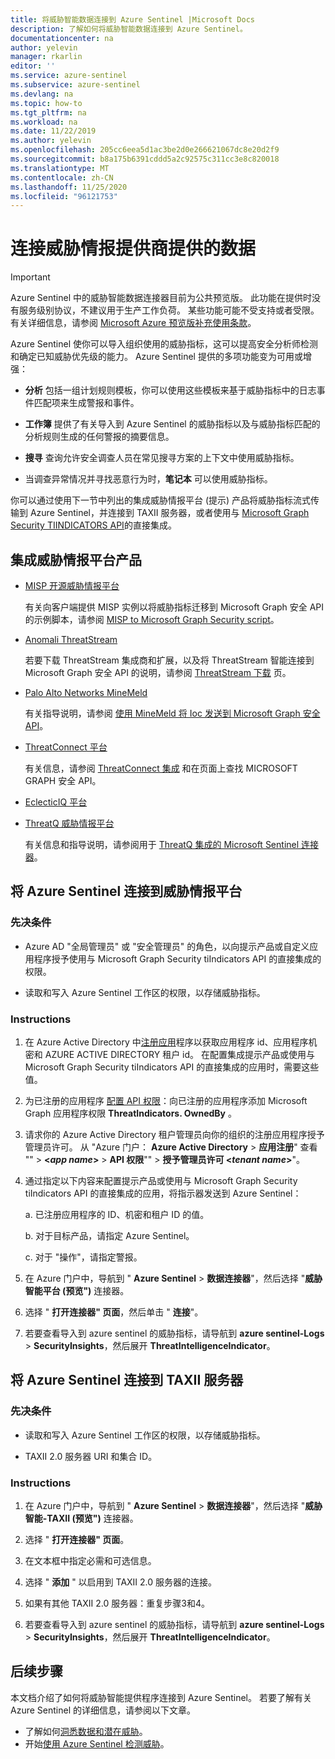 ```yaml
---
title: 将威胁智能数据连接到 Azure Sentinel |Microsoft Docs
description: 了解如何将威胁智能数据连接到 Azure Sentinel。
documentationcenter: na
author: yelevin
manager: rkarlin
editor: ''
ms.service: azure-sentinel
ms.subservice: azure-sentinel
ms.devlang: na
ms.topic: how-to
ms.tgt_pltfrm: na
ms.workload: na
ms.date: 11/22/2019
ms.author: yelevin
ms.openlocfilehash: 205cc6eea5d1ac3be2d0e266621067dc8e20d2f9
ms.sourcegitcommit: b8a175b6391cddd5a2c92575c311cc3e8c820018
ms.translationtype: MT
ms.contentlocale: zh-CN
ms.lasthandoff: 11/25/2020
ms.locfileid: "96121753"
---
```

# <a name="connect-data-from-threat-intelligence-providers"></a>连接威胁情报提供商提供的数据

> [!IMPORTANT]
> Azure Sentinel 中的威胁智能数据连接器目前为公共预览版。
> 此功能在提供时没有服务级别协议，不建议用于生产工作负荷。 某些功能可能不受支持或者受限。 有关详细信息，请参阅 [Microsoft Azure 预览版补充使用条款](https://azure.microsoft.com/support/legal/preview-supplemental-terms/)。

Azure Sentinel 使你可以导入组织使用的威胁指标，这可以提高安全分析师检测和确定已知威胁优先级的能力。 Azure Sentinel 提供的多项功能变为可用或增强：

- **分析** 包括一组计划规则模板，你可以使用这些模板来基于威胁指标中的日志事件匹配项来生成警报和事件。

- **工作簿** 提供了有关导入到 Azure Sentinel 的威胁指标以及与威胁指标匹配的分析规则生成的任何警报的摘要信息。

- **搜寻** 查询允许安全调查人员在常见搜寻方案的上下文中使用威胁指标。

- 当调查异常情况并寻找恶意行为时，**笔记本** 可以使用威胁指标。

你可以通过使用下一节中列出的集成威胁情报平台 (提示) 产品将威胁指标流式传输到 Azure Sentinel，并连接到 TAXII 服务器，或者使用与 [Microsoft Graph Security TIINDICATORS API](/graph/api/resources/tiindicator)的直接集成。

## <a name="integrated-threat-intelligence-platform-products"></a>集成威胁情报平台产品

- [MISP 开源威胁情报平台](https://www.misp-project.org/)
    
    有关向客户端提供 MISP 实例以将威胁指标迁移到 Microsoft Graph 安全 API 的示例脚本，请参阅 [MISP to Microsoft Graph Security script](https://github.com/microsoftgraph/security-api-solutions/tree/master/Samples/MISP)。

- [Anomali ThreatStream](https://www.anomali.com/products/threatstream)

    若要下载 ThreatStream 集成商和扩展，以及将 ThreatStream 智能连接到 Microsoft Graph 安全 API 的说明，请参阅 [ThreatStream 下载](https://ui.threatstream.com/downloads) 页。

- [Palo Alto Networks MineMeld](https://www.paloaltonetworks.com/products/secure-the-network/subscriptions/minemeld)
    
    有关指导说明，请参阅 [使用 MineMeld 将 Ioc 发送到 Microsoft Graph 安全 API](https://live.paloaltonetworks.com/t5/MineMeld-Articles/Sending-IOCs-to-the-Microsoft-Graph-Security-API-using-MineMeld/ta-p/258540)。

- [ThreatConnect 平台](https://threatconnect.com/solution/)

    有关信息，请参阅 [ThreatConnect 集成](https://threatconnect.com/integrations/) 和在页面上查找 MICROSOFT GRAPH 安全 API。

- [EclecticIQ 平台](https://www.eclecticiq.com/solutions)

- [ThreatQ 威胁情报平台](https://www.threatq.com/)

    有关信息和指导说明，请参阅用于 [ThreatQ 集成的 Microsoft Sentinel 连接器](https://appsource.microsoft.com/product/web-apps/threatquotientinc1595345895602.microsoft-sentinel-connector-threatq?src=health&tab=Overview)。

## <a name="connect-azure-sentinel-to-your-threat-intelligence-platform"></a>将 Azure Sentinel 连接到威胁情报平台

### <a name="prerequisites"></a>先决条件  

- Azure AD "全局管理员" 或 "安全管理员" 的角色，以向提示产品或自定义应用程序授予使用与 Microsoft Graph Security tiIndicators API 的直接集成的权限。

- 读取和写入 Azure Sentinel 工作区的权限，以存储威胁指标。

### <a name="instructions"></a>Instructions

1. 在 Azure Active Directory 中[注册应用](/graph/auth-v2-service#1-register-your-app)程序以获取应用程序 id、应用程序机密和 AZURE ACTIVE DIRECTORY 租户 id。 在配置集成提示产品或使用与 Microsoft Graph Security tiIndicators API 的直接集成的应用时，需要这些值。

2. 为已注册的应用程序 [配置 API 权限](/graph/auth-v2-service#2-configure-permissions-for-microsoft-graph)：向已注册的应用程序添加 Microsoft Graph 应用程序权限 **ThreatIndicators. OwnedBy** 。

3. 请求你的 Azure Active Directory 租户管理员向你的组织的注册应用程序授予管理员许可。 从 "Azure 门户： **Azure Active Directory**  >  **应用注册**" 查看 ""  >  **\<_app name_>**  >  **API 权限**""  >  **授予管理员许可 \<_tenant name_>**"。

4. 通过指定以下内容来配置提示产品或使用与 Microsoft Graph Security tiIndicators API 的直接集成的应用，将指示器发送到 Azure Sentinel：
    
    a. 已注册应用程序的 ID、机密和租户 ID 的值。
    
    b. 对于目标产品，请指定 Azure Sentinel。
    
    c. 对于 "操作"，请指定警报。

5. 在 Azure 门户中，导航到 " **Azure Sentinel**  >  **数据连接器**"，然后选择 "**威胁智能平台 (预览")** 连接器。

6. 选择 " **打开连接器" 页面**，然后单击 " **连接**"。

7. 若要查看导入到 azure sentinel 的威胁指标，请导航到 **azure sentinel-Logs**  >  **SecurityInsights**，然后展开 **ThreatIntelligenceIndicator**。

## <a name="connect-azure-sentinel-to-taxii-servers"></a>将 Azure Sentinel 连接到 TAXII 服务器

### <a name="prerequisites"></a>先决条件

- 读取和写入 Azure Sentinel 工作区的权限，以存储威胁指标。

- TAXII 2.0 服务器 URI 和集合 ID。

### <a name="instructions"></a>Instructions

1. 在 Azure 门户中，导航到 " **Azure Sentinel**  >  **数据连接器**"，然后选择 "**威胁智能-TAXII (预览")** 连接器。

2. 选择 " **打开连接器" 页面**。

3. 在文本框中指定必需和可选信息。

4. 选择 " **添加** " 以启用到 TAXII 2.0 服务器的连接。

5. 如果有其他 TAXII 2.0 服务器：重复步骤3和4。

6. 若要查看导入到 azure sentinel 的威胁指标，请导航到 **azure sentinel-Logs**  >  **SecurityInsights**，然后展开 **ThreatIntelligenceIndicator**。

## <a name="next-steps"></a>后续步骤

本文档介绍了如何将威胁智能提供程序连接到 Azure Sentinel。 若要了解有关 Azure Sentinel 的详细信息，请参阅以下文章。

- 了解如何[洞悉数据和潜在威胁](quickstart-get-visibility.md)。
- 开始[使用 Azure Sentinel 检测威胁](./tutorial-detect-threats-built-in.md)。